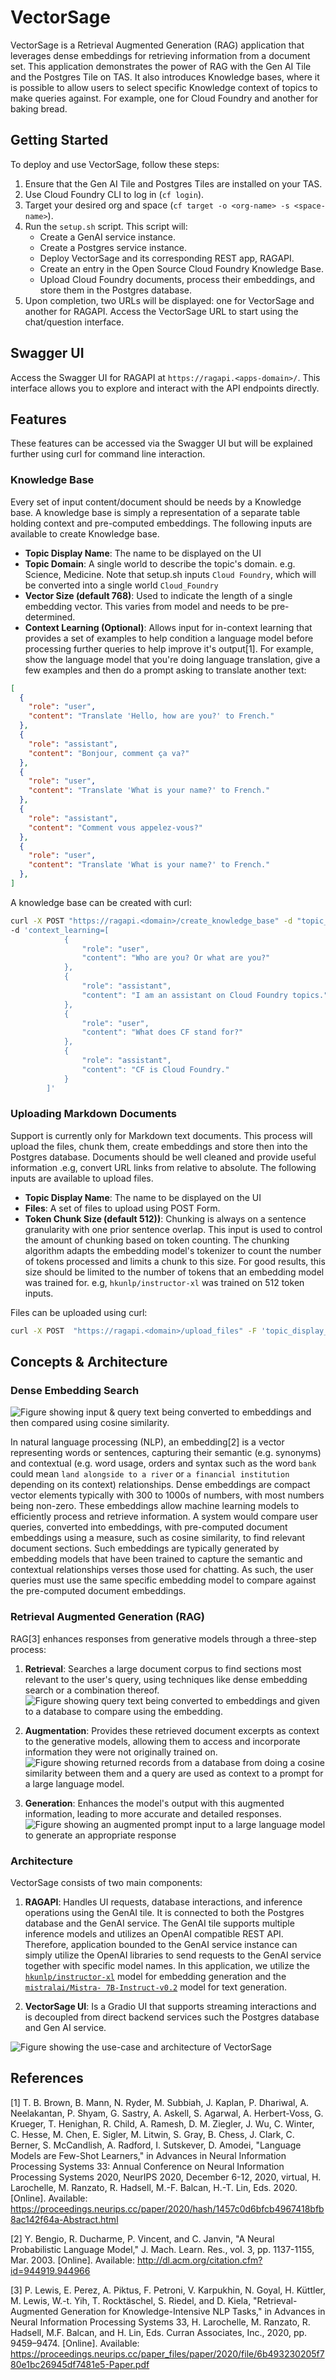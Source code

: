 # VectorSage

VectorSage is a Retrieval Augmented Generation (RAG) application that leverages dense embeddings for retrieving information from a document set. This application demonstrates the power of RAG with the Gen AI Tile and the Postgres Tile on TAS. It also introduces Knowledge bases, where it is possible to allow users to select specific Knowledge context of topics to make queries against. For example, one for Cloud Foundry and another for baking bread. 

## Getting Started

To deploy and use VectorSage, follow these steps:

1. Ensure that the Gen AI Tile and Postgres Tiles are installed on your TAS.
2. Use Cloud Foundry CLI to log in (`cf login`).
3. Target your desired org and space (`cf target -o <org-name> -s <space-name>`).
4. Run the `setup.sh` script. This script will:
   - Create a GenAI service instance.
   - Create a Postgres service instance.
   - Deploy VectorSage and its corresponding REST app, RAGAPI.
   - Create an entry in the Open Source Cloud Foundry Knowledge Base.
   - Upload Cloud Foundry documents, process their embeddings, and store them in the Postgres database.
5. Upon completion, two URLs will be displayed: one for VectorSage and another for RAGAPI. Access the VectorSage URL to start using the chat/question interface.

## Swagger UI

Access the Swagger UI for RAGAPI at `https://ragapi.<apps-domain>/`. This interface allows you to explore and interact with the API endpoints directly.

## Features

These features can be accessed via the Swagger UI but will be explained further using curl for command line interaction.

### Knowledge Base

Every set of input content/document should be needs by a Knowledge base. A knowledge base is simply a representation of a separate table holding context and pre-computed embeddings. The following inputs are available to create Knowledge base.

* **Topic Display Name**: The name to be displayed on the UI
* **Topic Domain**: A single world to describe the topic's domain. e.g. Science, Medicine. Note that setup.sh inputs `Cloud Foundry`, which will be converted into a single world `Cloud_Foundry`
* **Vector Size (default 768)**: Used to indicate the length of a single embedding vector. This varies from model and needs to be pre-determined.
* **Context Learning (Optional)**: Allows input for in-context learning that provides a set of examples to help condition a language model before processing further queries to help improve it's output[1]. For example, show the language model that you're doing language translation, give a few examples and then do a prompt asking to translate another text:

```json
[
  {
    "role": "user",
    "content": "Translate 'Hello, how are you?' to French."
  },
  {
    "role": "assistant",
    "content": "Bonjour, comment ça va?"
  },
  {
    "role": "user",
    "content": "Translate 'What is your name?' to French."
  },
  {
    "role": "assistant",
    "content": "Comment vous appelez-vous?"
  },
  {
    "role": "user",
    "content": "Translate 'What is your name?' to French."
  },
]
```

A knowledge base can be created with curl:

```bash
curl -X POST "https://ragapi.<domain>/create_knowledge_base" -d "topic_display_name=Cloud Foundry OSS Docs&vector_size=768&topic_domain=Cloud Foundry" \
-d 'context_learning=[
            {
                "role": "user",
                "content": "Who are you? Or what are you?"
            },
            {
                "role": "assistant",
                "content": "I am an assistant on Cloud Foundry topics."
            },
            {
                "role": "user",
                "content": "What does CF stand for?"
            },
            {
                "role": "assistant",
                "content": "CF is Cloud Foundry."
            }
        ]'
```

### Uploading Markdown Documents

Support is currently only for Markdown text documents. This process will upload the files, chunk them, create embeddings and store then into the Postgres database. Documents should be well cleaned and provide useful information .e.g, convert URL links from relative to absolute.  The following inputs are available to upload files.

* **Topic Display Name**: The name to be displayed on the UI
* **Files**: A set of files to upload using POST Form.   
* **Token Chunk Size (default 512))**: Chunking is always on a sentence granularity with one prior sentence overlap. This input is used to control the amount of chunking based on token counting. The chunking algorithm adapts the embedding model's tokenizer to count the number of tokens processed and limits a chunk to this size. For good results, this size should be limited to the number of tokens that an embedding model was trained for. e.g, `hkunlp/instructor-xl` was trained on 512 token inputs. 

Files can be uploaded using curl:
```bash
curl -X POST  "https://ragapi.<domain>/upload_files" -F 'topic_display_name=Cloud Foundry OSS Docs' -F "files=@buildpacks.md" -F "files=@listing-feature-flags.md" -D 'token_chunk_size=512'
```

## Concepts & Architecture

### Dense Embedding Search

![Figure showing input & query text being converted to embeddings and then compared using cosine similarity.](docs/embeddings-cosine-similarity.png)

In natural language processing (NLP), an embedding[2] is a vector representing words or sentences, capturing their semantic (e.g. synonyms) and contextual (e.g. word usage, orders and syntax such as the word `bank` could mean `land alongside to a river` or `a financial institution` depending on its context) relationships. Dense embeddings are compact vector elements typically with 300 to 1000s of numbers, with most numbers being non-zero. These embeddings allow machine learning models to efficiently process and retrieve information. A system would compare user queries, converted into embeddings, with pre-computed document embeddings using a measure, such as cosine similarity, to find relevant document sections. Such embeddings are typically generated by embedding models that have been trained to capture the semantic and contextual relationships verses those used for chatting. As such, the user queries must use the same specific embedding model to compare against the pre-computed document embeddings. 

### Retrieval Augmented Generation (RAG)

RAG[3] enhances responses from generative models through a three-step process:
1. **Retrieval**: Searches a large document corpus to find sections most relevant to the user's query, using techniques like dense embedding search or a combination thereof. 
![Figure showing query text being converted to embeddings and given to a database to compare using the embedding.](docs/retrieval.png)

1. **Augmentation**: Provides these retrieved document excerpts as context to the generative models, allowing them to access and incorporate information they were not originally trained on.
![Figure showing returned records from a database from doing a cosine similarity between them and a query are used as context to a prompt for a large language model.](docs/augmentation.png)

1. **Generation**: Enhances the model's output with this augmented information, leading to more accurate and detailed responses.
![Figure showing an augmented prompt input to a large language model to generate an appropriate response](docs/generation.png)

### Architecture

VectorSage consists of two main components:
1. **RAGAPI**: Handles UI requests, database interactions, and inference operations using the GenAI tile. It is connected to both the Postgres database and the GenAI service. The GenAI tile supports multiple inference models and utilizes an OpenAI compatible REST API. Therefore, application bounded to the GenAI service instance can simply utilize the OpenAI libraries to send requests to the GenAI service together with specific model names.  In this application, we utilize the [`hkunlp/instructor-xl`](https://huggingface.co/hkunlp/instructor-xl) model for embedding generation and the [`mistralai/Mistra- 7B-Instruct-v0.2`](https://huggingface.co/mistralai/Mistral-7B-Instruct-v0.2) model for text generation. 

1. **VectorSage UI**: Is a Gradio UI that supports streaming interactions and is decoupled from direct backend services such the Postgres database and Gen AI service.

![Figure showing the use-case and architecture of VectorSage](docs/architecture.png)

## References


[1] T. B. Brown, B. Mann, N. Ryder, M. Subbiah, J. Kaplan, P. Dhariwal, A. Neelakantan, P. Shyam, G. Sastry, A. Askell, S. Agarwal, A. Herbert-Voss, G. Krueger, T. Henighan, R. Child, A. Ramesh, D. M. Ziegler, J. Wu, C. Winter, C. Hesse, M. Chen, E. Sigler, M. Litwin, S. Gray, B. Chess, J. Clark, C. Berner, S. McCandlish, A. Radford, I. Sutskever, D. Amodei, "Language Models are Few-Shot Learners," in Advances in Neural Information Processing Systems 33: Annual Conference on Neural Information Processing Systems 2020, NeurIPS 2020, December 6-12, 2020, virtual, H. Larochelle, M. Ranzato, R. Hadsell, M.-F. Balcan, H.-T. Lin, Eds. 2020. [Online]. Available: https://proceedings.neurips.cc/paper/2020/hash/1457c0d6bfcb4967418bfb8ac142f64a-Abstract.html 

[2] Y. Bengio, R. Ducharme, P. Vincent, and C. Janvin, "A Neural Probabilistic Language Model," J. Mach. Learn. Res., vol. 3, pp. 1137-1155, Mar. 2003. [Online]. Available: http://dl.acm.org/citation.cfm?id=944919.944966

[3] P. Lewis, E. Perez, A. Piktus, F. Petroni, V. Karpukhin, N. Goyal, H. Küttler, M. Lewis, W.-t. Yih, T. Rocktäschel, S. Riedel, and D. Kiela, "Retrieval-Augmented Generation for Knowledge-Intensive NLP Tasks," in Advances in Neural Information Processing Systems 33, H. Larochelle, M. Ranzato, R. Hadsell, M.F. Balcan, and H. Lin, Eds. Curran Associates, Inc., 2020, pp. 9459–9474. [Online]. Available: https://proceedings.neurips.cc/paper_files/paper/2020/file/6b493230205f780e1bc26945df7481e5-Paper.pdf


